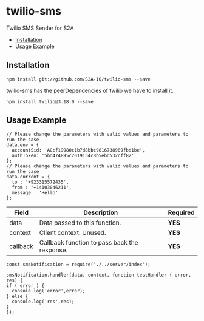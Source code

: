 # twilio-sms
Twilio SMS Sender for S2A
- [Installation](#installation)
- [Usage Example](#usage-example)

## Installation
  ```
npm install git://github.com/S2A-IO/twilio-sms --save
  ```
twilio-sms has the peerDependencies of twilio we have to install it.
```
npm install twilio@3.18.0 --save
```
## Usage Example
```
// Please change the parameters with valid values and parameters to run the case
data.env = {
  accountSid: 'ACcf19980c1b7d8bbc9816738989fbd1be',
  authToken: '5bd474895c2019134c8b5ebd532cff82'
};
// Please change the parameters with valid values and parameters to run the case
data.current = {
  to : '+923315572435',
  from : '+14103046211',
  message : 'Hello'
};
```

| Field    | Description      | Required       |
|----------|-------------|----------------|
| data   | Data passed to this function.  | **YES** |
| context      | Client context. Unused. | **YES** |
| callback      | Callback function to pass back the response. | **YES** |
  ```
const smsNotification = require('./../server/index');

smsNotification.handler(data, context, function testHandler ( error, res) {
  if ( error ) {
    console.log('error',error);
  } else {
    console.log('res',res);
  }
});
  ```
